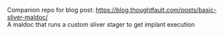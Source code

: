 Companion repo for blog post: https://blog.thoughtfault.com/posts/basic-sliver-maldoc/<br>
A maldoc that runs a custom sliver stager to get implant execution
